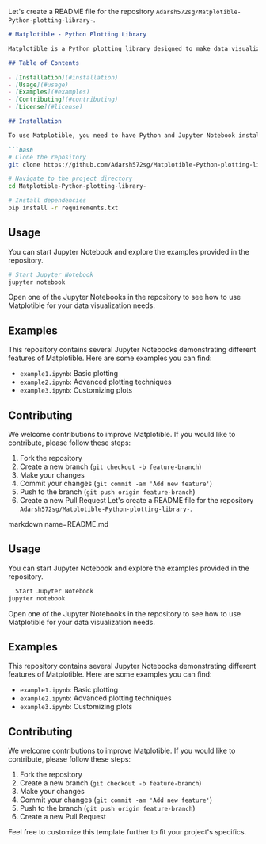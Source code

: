 Let's create a README file for the repository `Adarsh572sg/Matplotible-Python-plotting-library-`.

```markdown name=README.md
# Matplotible - Python Plotting Library

Matplotible is a Python plotting library designed to make data visualization easier and more intuitive. This repository contains various Jupyter Notebooks showcasing the capabilities of Matplotible.

## Table of Contents

- [Installation](#installation)
- [Usage](#usage)
- [Examples](#examples)
- [Contributing](#contributing)
- [License](#license)

## Installation

To use Matplotible, you need to have Python and Jupyter Notebook installed. You can install the necessary dependencies using pip.

```bash
# Clone the repository
git clone https://github.com/Adarsh572sg/Matplotible-Python-plotting-library-.git

# Navigate to the project directory
cd Matplotible-Python-plotting-library-

# Install dependencies
pip install -r requirements.txt
```

## Usage

You can start Jupyter Notebook and explore the examples provided in the repository.

```bash
# Start Jupyter Notebook
jupyter notebook
```

Open one of the Jupyter Notebooks in the repository to see how to use Matplotible for your data visualization needs.

## Examples

This repository contains several Jupyter Notebooks demonstrating different features of Matplotible. Here are some examples you can find:

- `example1.ipynb`: Basic plotting
- `example2.ipynb`: Advanced plotting techniques
- `example3.ipynb`: Customizing plots

## Contributing

We welcome contributions to improve Matplotible. If you would like to contribute, please follow these steps:

1. Fork the repository
2. Create a new branch (`git checkout -b feature-branch`)
3. Make your changes
4. Commit your changes (`git commit -am 'Add new feature'`)
5. Push to the branch (`git push origin feature-branch`)
6. Create a new Pull Request
Let's create a README file for the repository `Adarsh572sg/Matplotible-Python-plotting-library-`.

markdown name=README.md


## Usage

You can start Jupyter Notebook and explore the examples provided in the repository.

```bash
  Start Jupyter Notebook
jupyter notebook
```

Open one of the Jupyter Notebooks in the repository to see how to use Matplotible for your data visualization needs.

## Examples

This repository contains several Jupyter Notebooks demonstrating different features of Matplotible. Here are some examples you can find:

- `example1.ipynb`: Basic plotting
- `example2.ipynb`: Advanced plotting techniques
- `example3.ipynb`: Customizing plots

## Contributing

We welcome contributions to improve Matplotible. If you would like to contribute, please follow these steps:

1. Fork the repository
2. Create a new branch (`git checkout -b feature-branch`)
3. Make your changes
4. Commit your changes (`git commit -am 'Add new feature'`)
5. Push to the branch (`git push origin feature-branch`)
6. Create a new Pull Request



Feel free to customize this template further to fit your project's specifics.
